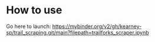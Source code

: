 # How to use

Go here to launch: https://mybinder.org/v2/gh/kearney-sp/trail_scraping.git/main?filepath=trailforks_scraper.ipynb
